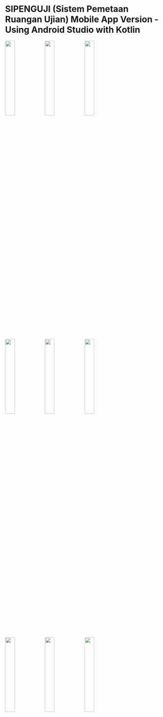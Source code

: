 # SIPENGUJI (Sistem Pemetaan Ruangan Ujian) Mobile App Version - Using Android Studio with Kotlin

<img src="https://user-images.githubusercontent.com/55882627/211302441-8de34b52-cdde-470c-b338-67f8a45decc1.jpg" width=25% height=25%> <img src="https://user-images.githubusercontent.com/55882627/211302452-7857d741-4a81-47ae-9b10-04d3b77ee52d.jpg" width=25% height=25%>
<img src="https://user-images.githubusercontent.com/55882627/211302461-7512ef06-bd93-4a4f-91eb-deb3c5a0629a.jpg" width=25% height=25%>
<img src="https://user-images.githubusercontent.com/55882627/211302464-36046c7c-13e7-485c-856d-fa1608881c96.jpg" width=25% height=25%>
<img src="https://user-images.githubusercontent.com/55882627/211302467-ef0504c0-cbc0-4006-82b4-2451b0518f09.jpg" width=25% height=25%>
<img src="https://user-images.githubusercontent.com/55882627/211302470-e37cda86-09d8-4769-b6a2-aeba6b15e7ed.jpg" width=25% height=25%>
<img src="https://user-images.githubusercontent.com/55882627/211302473-3686f4d0-10d4-41d3-a65f-b67c5b7c54e3.jpg" width=25% height=25%>
<img src="https://user-images.githubusercontent.com/55882627/211302477-c0936f54-ac3d-4096-9ec5-97420a1197e2.jpg" width=25% height=25%>
<img src="https://user-images.githubusercontent.com/55882627/211302482-67f92629-8c7a-4127-bcd5-6e2eb65dffbf.jpg" width=25% height=25%>

